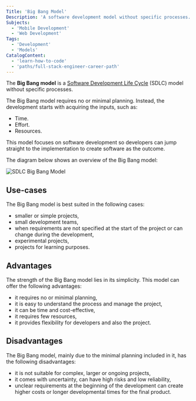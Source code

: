 ```yaml
---
Title: 'Big Bang Model'
Description: 'A software development model without specific processes.'
Subjects:
  - 'Mobile Development'
  - 'Web Development'
Tags:
  - 'Development'
  - 'Models'
CatalogContent:
  - 'learn-how-to-code'
  - 'paths/full-stack-engineer-career-path'
---
```


The **Big Bang model** is a [Software Development Life Cycle](https://www.codecademy.com/resources/docs/general/software-development-life-cycle) (SDLC) model without specific processes.

The Big Bang model requires no or minimal planning. Instead, the development starts with acquiring the inputs, such as:

- Time.
- Effort.
- Resources.

This model focuses on software development so developers can jump straight to the implementation to create software as the outcome.

The diagram below shows an overview of the Big Bang model:

![SDLC Big Bang Model](https://raw.githubusercontent.com/Codecademy/docs/main/media/sdlc-bigbang.png)

## Use-cases

The Big Bang model is best suited in the following cases:

- smaller or simple projects,
- small development teams,
- when requirements are not specified at the start of the project or can change during the development,
- experimental projects,
- projects for learning purposes.

## Advantages

The strength of the Big Bang model lies in its simplicity. This model can offer the following advantages:

- it requires no or minimal planning,
- it is easy to understand the process and manage the project,
- it can be time and cost-effective,
- it requires few resources,
- it provides flexibility for developers and also the project.

## Disadvantages

The Big Bang model, mainly due to the minimal planning included in it, has the following disadvantages:

- it is not suitable for complex, larger or ongoing projects,
- it comes with uncertainty, can have high risks and low reliability,
- unclear requirements at the beginning of the development can create higher costs or longer developmental times for the final product.
